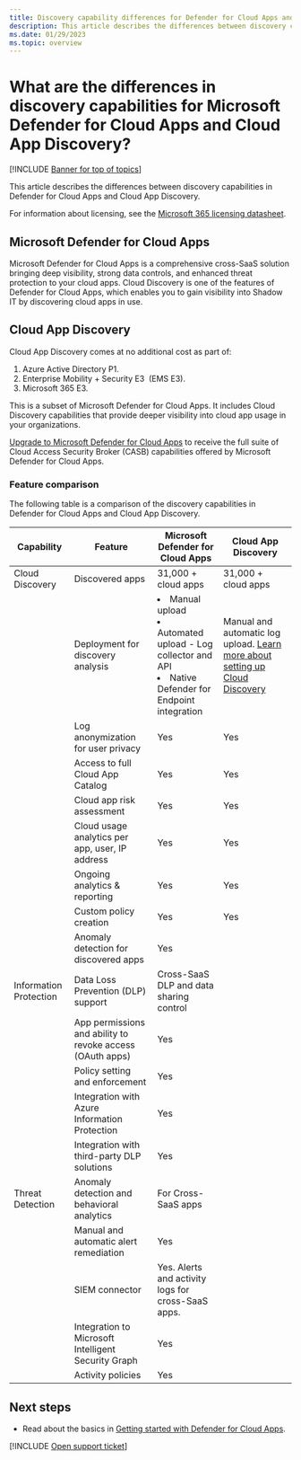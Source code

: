 ```yaml
---
title: Discovery capability differences for Defender for Cloud Apps and Cloud App Discovery
description: This article describes the differences between discovery capabilities in Defender for Cloud Apps and Cloud App Discovery (part of Azure Active Directory).
ms.date: 01/29/2023
ms.topic: overview
---
```


# What are the differences in discovery capabilities for Microsoft Defender for Cloud Apps and Cloud App Discovery?

[!INCLUDE [Banner for top of topics](includes/banner.md)]

This article describes the differences between discovery capabilities in Defender for Cloud Apps and Cloud App Discovery.

For information about licensing, see the [Microsoft 365 licensing datasheet](https://aka.ms/M365EnterprisePlans).

## Microsoft Defender for Cloud Apps

Microsoft Defender for Cloud Apps is a comprehensive cross-SaaS solution bringing deep visibility, strong data controls, and enhanced threat protection to your cloud apps. Cloud Discovery is one of the features of Defender for Cloud Apps, which enables you to gain visibility into Shadow IT by discovering cloud apps in use.

## Cloud App Discovery

Cloud App Discovery comes at no additional cost as part of:

1. Azure Active Directory P1.
1. Enterprise Mobility + Security E3  (EMS E3).
1. Microsoft 365 E3.
    
This is a subset of Microsoft Defender for Cloud Apps. It includes Cloud Discovery capabilities that provide deeper visibility into cloud app usage in your organizations.

[Upgrade to Microsoft Defender for Cloud Apps](https://www.microsoft.com/security/business/cloud-apps-defender) to receive the full suite of Cloud Access Security Broker (CASB) capabilities offered by Microsoft Defender for Cloud Apps.

### Feature comparison

The following table is a comparison of the discovery capabilities in Defender for Cloud Apps and Cloud App Discovery.

|Capability|Feature|Microsoft Defender for Cloud Apps| Cloud App Discovery |
|----|----|----|----|
|Cloud Discovery|Discovered apps|31,000 + cloud apps|31,000 + cloud apps|
||Deployment for discovery analysis|<li> Manual upload <br> <li> Automated upload - Log collector and API <br> <li> Native Defender for Endpoint integration |Manual and automatic log upload. [Learn more about setting up Cloud Discovery](set-up-cloud-discovery.md)|
||Log anonymization for user privacy|Yes|Yes|
||Access to full Cloud App Catalog|Yes|Yes|
||Cloud app risk assessment|Yes|Yes|
||Cloud usage analytics per app, user, IP address|Yes|Yes|
||Ongoing analytics & reporting|Yes|Yes|
||Custom policy creation |Yes|Yes|
||Anomaly detection for discovered apps|Yes||
|Information Protection|Data Loss Prevention (DLP) support|Cross-SaaS DLP and data sharing control||
||App permissions and ability to revoke access (OAuth apps)|Yes||
||Policy setting and enforcement|Yes||
||Integration with Azure Information Protection |Yes||
||Integration with third-party DLP solutions|Yes||
|Threat Detection|Anomaly detection and behavioral analytics|For Cross-SaaS apps||
||Manual and automatic alert remediation|Yes||
||SIEM connector|Yes. Alerts and activity logs for cross-SaaS apps.||
||Integration to Microsoft Intelligent Security Graph|Yes||
||Activity policies|Yes||

## Next steps

- Read about the basics in [Getting started with Defender for Cloud Apps](./get-started.md).

[!INCLUDE [Open support ticket](includes/support.md)]

